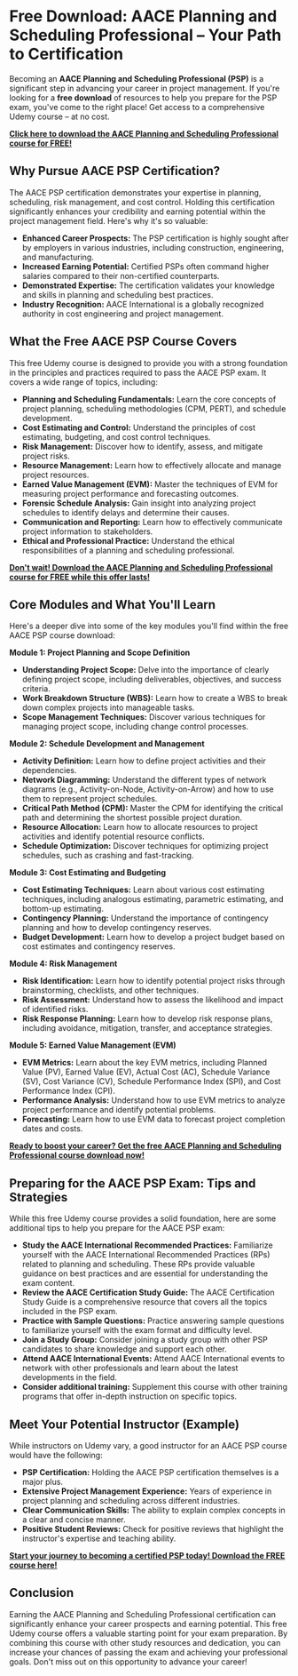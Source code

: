 # Free Download: AACE Planning and Scheduling Professional – Your Path to Certification

Becoming an **AACE Planning and Scheduling Professional (PSP)** is a significant step in advancing your career in project management. If you're looking for a **free download** of resources to help you prepare for the PSP exam, you've come to the right place! Get access to a comprehensive Udemy course – at no cost.

[**Click here to download the AACE Planning and Scheduling Professional course for FREE!**](https://udemywork.com/aace-planning-and-scheduling-professional)

## Why Pursue AACE PSP Certification?

The AACE PSP certification demonstrates your expertise in planning, scheduling, risk management, and cost control. Holding this certification significantly enhances your credibility and earning potential within the project management field. Here's why it's so valuable:

*   **Enhanced Career Prospects:** The PSP certification is highly sought after by employers in various industries, including construction, engineering, and manufacturing.
*   **Increased Earning Potential:** Certified PSPs often command higher salaries compared to their non-certified counterparts.
*   **Demonstrated Expertise:** The certification validates your knowledge and skills in planning and scheduling best practices.
*   **Industry Recognition:** AACE International is a globally recognized authority in cost engineering and project management.

## What the Free AACE PSP Course Covers

This free Udemy course is designed to provide you with a strong foundation in the principles and practices required to pass the AACE PSP exam. It covers a wide range of topics, including:

*   **Planning and Scheduling Fundamentals:** Learn the core concepts of project planning, scheduling methodologies (CPM, PERT), and schedule development.
*   **Cost Estimating and Control:** Understand the principles of cost estimating, budgeting, and cost control techniques.
*   **Risk Management:** Discover how to identify, assess, and mitigate project risks.
*   **Resource Management:** Learn how to effectively allocate and manage project resources.
*   **Earned Value Management (EVM):** Master the techniques of EVM for measuring project performance and forecasting outcomes.
*   **Forensic Schedule Analysis:** Gain insight into analyzing project schedules to identify delays and determine their causes.
*   **Communication and Reporting:** Learn how to effectively communicate project information to stakeholders.
*   **Ethical and Professional Practice:** Understand the ethical responsibilities of a planning and scheduling professional.

[**Don't wait! Download the AACE Planning and Scheduling Professional course for FREE while this offer lasts!**](https://udemywork.com/aace-planning-and-scheduling-professional)

## Core Modules and What You'll Learn

Here's a deeper dive into some of the key modules you'll find within the free AACE PSP course download:

**Module 1: Project Planning and Scope Definition**

*   **Understanding Project Scope:** Delve into the importance of clearly defining project scope, including deliverables, objectives, and success criteria.
*   **Work Breakdown Structure (WBS):** Learn how to create a WBS to break down complex projects into manageable tasks.
*   **Scope Management Techniques:** Discover various techniques for managing project scope, including change control processes.

**Module 2: Schedule Development and Management**

*   **Activity Definition:** Learn how to define project activities and their dependencies.
*   **Network Diagramming:** Understand the different types of network diagrams (e.g., Activity-on-Node, Activity-on-Arrow) and how to use them to represent project schedules.
*   **Critical Path Method (CPM):** Master the CPM for identifying the critical path and determining the shortest possible project duration.
*   **Resource Allocation:** Learn how to allocate resources to project activities and identify potential resource conflicts.
*   **Schedule Optimization:** Discover techniques for optimizing project schedules, such as crashing and fast-tracking.

**Module 3: Cost Estimating and Budgeting**

*   **Cost Estimating Techniques:** Learn about various cost estimating techniques, including analogous estimating, parametric estimating, and bottom-up estimating.
*   **Contingency Planning:** Understand the importance of contingency planning and how to develop contingency reserves.
*   **Budget Development:** Learn how to develop a project budget based on cost estimates and contingency reserves.

**Module 4: Risk Management**

*   **Risk Identification:** Learn how to identify potential project risks through brainstorming, checklists, and other techniques.
*   **Risk Assessment:** Understand how to assess the likelihood and impact of identified risks.
*   **Risk Response Planning:** Learn how to develop risk response plans, including avoidance, mitigation, transfer, and acceptance strategies.

**Module 5: Earned Value Management (EVM)**

*   **EVM Metrics:** Learn about the key EVM metrics, including Planned Value (PV), Earned Value (EV), Actual Cost (AC), Schedule Variance (SV), Cost Variance (CV), Schedule Performance Index (SPI), and Cost Performance Index (CPI).
*   **Performance Analysis:** Understand how to use EVM metrics to analyze project performance and identify potential problems.
*   **Forecasting:** Learn how to use EVM data to forecast project completion dates and costs.

[**Ready to boost your career? Get the free AACE Planning and Scheduling Professional course download now!**](https://udemywork.com/aace-planning-and-scheduling-professional)

## Preparing for the AACE PSP Exam: Tips and Strategies

While this free Udemy course provides a solid foundation, here are some additional tips to help you prepare for the AACE PSP exam:

*   **Study the AACE International Recommended Practices:** Familiarize yourself with the AACE International Recommended Practices (RPs) related to planning and scheduling. These RPs provide valuable guidance on best practices and are essential for understanding the exam content.
*   **Review the AACE Certification Study Guide:** The AACE Certification Study Guide is a comprehensive resource that covers all the topics included in the PSP exam.
*   **Practice with Sample Questions:** Practice answering sample questions to familiarize yourself with the exam format and difficulty level.
*   **Join a Study Group:** Consider joining a study group with other PSP candidates to share knowledge and support each other.
*   **Attend AACE International Events:** Attend AACE International events to network with other professionals and learn about the latest developments in the field.
*   **Consider additional training:** Supplement this course with other training programs that offer in-depth instruction on specific topics.

## Meet Your Potential Instructor (Example)

While instructors on Udemy vary, a good instructor for an AACE PSP course would have the following:

*   **PSP Certification:**  Holding the AACE PSP certification themselves is a major plus.
*   **Extensive Project Management Experience:**  Years of experience in project planning and scheduling across different industries.
*   **Clear Communication Skills:**  The ability to explain complex concepts in a clear and concise manner.
*   **Positive Student Reviews:** Check for positive reviews that highlight the instructor's expertise and teaching ability.

[**Start your journey to becoming a certified PSP today! Download the FREE course here!**](https://udemywork.com/aace-planning-and-scheduling-professional)

## Conclusion

Earning the AACE Planning and Scheduling Professional certification can significantly enhance your career prospects and earning potential. This free Udemy course offers a valuable starting point for your exam preparation. By combining this course with other study resources and dedication, you can increase your chances of passing the exam and achieving your professional goals. Don't miss out on this opportunity to advance your career!
